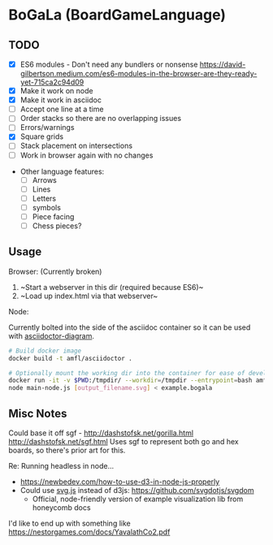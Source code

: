 # BoGaLa (BoardGameLanguage)

## TODO

- [X] ES6 modules - Don't need any bundlers or nonsense https://david-gilbertson.medium.com/es6-modules-in-the-browser-are-they-ready-yet-715ca2c94d09
- [X] Make it work on node
- [X] Make it work in asciidoc
- [ ] Accept one line at a time
- [ ] Order stacks so there are no overlapping issues
- [ ] Errors/warnings
- [X] Square grids
- [ ] Stack placement on intersections
- [ ] Work in browser again with no changes
- Other language features:
  - [ ] Arrows
  - [ ] Lines
  - [ ] Letters
  - [ ] symbols
  - [ ] Piece facing
  - [ ] Chess pieces?

## Usage

Browser: (Currently broken)

1. ~Start a webserver in this dir (required because ES6)~
2. ~Load up index.html via that webserver~

Node:

Currently bolted into the side of the asciidoc container so it can be used with
[asciidoctor-diagram][asciidoctor-diagram].

```sh
# Build docker image
docker build -t amfl/asciidoctor .

# Optionally mount the working dir into the container for ease of development
docker run -it -v $PWD:/tmpdir/ --workdir=/tmpdir --entrypoint=bash amfl/asciidoctor:latest
node main-node.js [output_filename.svg] < example.bogala
```

## Misc Notes

Could base it off sgf - http://dashstofsk.net/gorilla.html
http://dashstofsk.net/sgf.html Uses sgf to represent both go and hex boards, so
there's prior art for this.

Re: Running headless in node...

- https://newbedev.com/how-to-use-d3-in-node-js-properly
- Could use [svg.js][svg] instead of d3js: https://github.com/svgdotjs/svgdom
    - Official, node-friendly version of example visualization lib from
      honeycomb docs

I'd like to end up with something like
https://nestorgames.com/docs/YavalathCo2.pdf

[svg]: <https://svgjs.dev/docs/3.0/>
[asciidoctor-diagram]: <https://docs.asciidoctor.org/diagram-extension/latest/>
